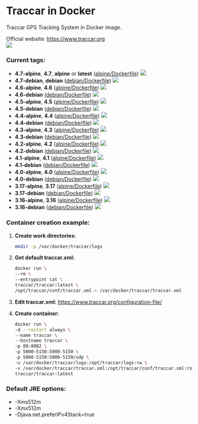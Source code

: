 Traccar in Docker
===

Traccar GPS Tracking System in Docker image.

Official website: <https://www.traccar.org>  
[![](https://images.microbadger.com/badges/version/traccar/traccar:v4.5.svg)](https://microbadger.com/images/traccar/traccar:v4.5)

### Current tags:
- **4.7-alpine**, **4.7**, **alpine** or **latest** ([alpine/Dockerfile](https://github.com/traccar/traccar-docker/blob/4.7/alpine/Dockerfile)) [![](https://images.microbadger.com/badges/image/traccar/traccar:4.7-alpine.svg)](https://microbadger.com/images/traccar/traccar:4.7-alpine)
- **4.7-debian**, **debian** ([debian/Dockerfile](https://github.com/traccar/traccar-docker/blob/4.7/debian/Dockerfile)) [![](https://images.microbadger.com/badges/image/traccar/traccar:4.7-debian.svg)](https://microbadger.com/images/traccar/traccar:4.7-debian)
- **4.6-alpine**, **4.6** ([alpine/Dockerfile](https://github.com/traccar/traccar-docker/blob/4.6/alpine/Dockerfile)) [![](https://images.microbadger.com/badges/image/traccar/traccar:4.6-alpine.svg)](https://microbadger.com/images/traccar/traccar:4.6-alpine)
- **4.6-debian** ([debian/Dockerfile](https://github.com/traccar/traccar-docker/blob/4.6/debian/Dockerfile)) [![](https://images.microbadger.com/badges/image/traccar/traccar:4.6-debian.svg)](https://microbadger.com/images/traccar/traccar:4.6-debian)
- **4.5-alpine**, **4.5** ([alpine/Dockerfile](https://github.com/traccar/traccar-docker/blob/4.5/alpine/Dockerfile)) [![](https://images.microbadger.com/badges/image/traccar/traccar:4.5-alpine.svg)](https://microbadger.com/images/traccar/traccar:4.5-alpine)
- **4.5-debian** ([debian/Dockerfile](https://github.com/traccar/traccar-docker/blob/4.5/debian/Dockerfile)) [![](https://images.microbadger.com/badges/image/traccar/traccar:4.5-debian.svg)](https://microbadger.com/images/traccar/traccar:4.5-debian)
- **4.4-alpine**, **4.4** ([alpine/Dockerfile](https://github.com/traccar/traccar-docker/blob/4.4/alpine/Dockerfile)) [![](https://images.microbadger.com/badges/image/traccar/traccar:4.4-alpine.svg)](https://microbadger.com/images/traccar/traccar:4.4-alpine)
- **4.4-debian** ([debian/Dockerfile](https://github.com/traccar/traccar-docker/blob/4.4/debian/Dockerfile)) [![](https://images.microbadger.com/badges/image/traccar/traccar:4.4-debian.svg)](https://microbadger.com/images/traccar/traccar:4.4-debian)
- **4.3-alpine**, **4.3** ([alpine/Dockerfile](https://github.com/traccar/traccar-docker/blob/4.3/alpine/Dockerfile)) [![](https://images.microbadger.com/badges/image/traccar/traccar:4.3-alpine.svg)](https://microbadger.com/images/traccar/traccar:4.3-alpine)
- **4.3-debian** ([debian/Dockerfile](https://github.com/traccar/traccar-docker/blob/4.3/debian/Dockerfile)) [![](https://images.microbadger.com/badges/image/traccar/traccar:4.3-debian.svg)](https://microbadger.com/images/traccar/traccar:4.3-debian)
- **4.2-alpine**, **4.2** ([alpine/Dockerfile](https://github.com/traccar/traccar-docker/blob/4.2/alpine/Dockerfile)) [![](https://images.microbadger.com/badges/image/traccar/traccar:4.2-alpine.svg)](https://microbadger.com/images/traccar/traccar:4.2-alpine)
- **4.2-debian** ([debian/Dockerfile](https://github.com/traccar/traccar-docker/blob/4.2/debian/Dockerfile)) [![](https://images.microbadger.com/badges/image/traccar/traccar:4.2-debian.svg)](https://microbadger.com/images/traccar/traccar:4.2-debian)
- **4.1-alpine**, **4.1** ([alpine/Dockerfile](https://github.com/traccar/traccar-docker/blob/4.1/alpine/Dockerfile)) [![](https://images.microbadger.com/badges/image/traccar/traccar:4.1-alpine.svg)](https://microbadger.com/images/traccar/traccar:4.1-alpine)
- **4.1-debian** ([debian/Dockerfile](https://github.com/traccar/traccar-docker/blob/4.1/debian/Dockerfile)) [![](https://images.microbadger.com/badges/image/traccar/traccar:4.1-debian.svg)](https://microbadger.com/images/traccar/traccar:4.1-debian)
- **4.0-alpine**, **4.0** ([alpine/Dockerfile](https://github.com/traccar/traccar-docker/blob/4.0/alpine/Dockerfile)) [![](https://images.microbadger.com/badges/image/traccar/traccar:4.0-alpine.svg)](https://microbadger.com/images/traccar/traccar:4.0-alpine)
- **4.0-debian** ([debian/Dockerfile](https://github.com/traccar/traccar-docker/blob/4.0/debian/Dockerfile)) [![](https://images.microbadger.com/badges/image/traccar/traccar:4.0-debian.svg)](https://microbadger.com/images/traccar/traccar:4.0-debian)
- **3.17-alpine**, **3.17** ([alpine/Dockerfile](https://github.com/traccar/traccar-docker/blob/3.17/alpine/Dockerfile)) [![](https://images.microbadger.com/badges/image/traccar/traccar:3.17-alpine.svg)](https://microbadger.com/images/traccar/traccar:3.17-alpine)
- **3.17-debian** ([debian/Dockerfile](https://github.com/traccar/traccar-docker/blob/3.17/debian/Dockerfile)) [![](https://images.microbadger.com/badges/image/traccar/traccar:3.17-debian.svg)](https://microbadger.com/images/traccar/traccar:3.17-debian)
- **3.16-alpine**, **3.16** ([alpine/Dockerfile](https://github.com/traccar/traccar-docker/blob/3.16/alpine/Dockerfile)) [![](https://images.microbadger.com/badges/image/traccar/traccar:3.16-alpine.svg)](https://microbadger.com/images/traccar/traccar:3.16-alpine)
- **3.16-debian** ([debian/Dockerfile](https://github.com/traccar/traccar-docker/blob/3.16/debian/Dockerfile)) [![](https://images.microbadger.com/badges/image/traccar/traccar:3.16-debian.svg)](https://microbadger.com/images/traccar/traccar:3.16-debian)

### Container creation example:
1. **Create work directories:**
    ```bash
    mkdir -p /var/docker/traccar/logs
    ```

1. **Get default traccar.xml:**
    ```bash
    docker run \
    --rm \
    --entrypoint cat \
    traccar/traccar:latest \
    /opt/traccar/conf/traccar.xml > /var/docker/traccar/traccar.xml
    ```

1. **Edit traccar.xml:** <https://www.traccar.org/configuration-file/>

1. **Create container:**
    ```bash
    docker run \
    -d --restart always \
    --name traccar \
    --hostname traccar \
    -p 80:8082 \
    -p 5000-5150:5000-5150 \
    -p 5000-5150:5000-5150/udp \
    -v /var/docker/traccar/logs:/opt/traccar/logs:rw \
    -v /var/docker/traccar/traccar.xml:/opt/traccar/conf/traccar.xml:ro \
    traccar/traccar:latest
    ```

### Default JRE options:
- -Xms512m
- -Xmx512m
- -Djava.net.preferIPv4Stack=true
